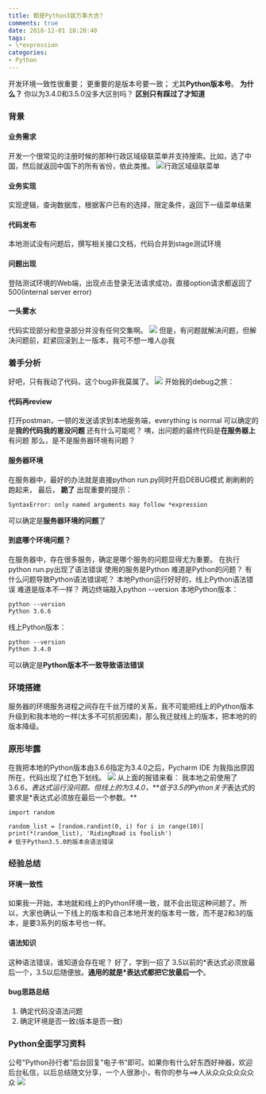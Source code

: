 ```yaml
---
title: 都是Python3就万事大吉?
comments: true
date: 2018-12-01 18:20:40
tags:
- \*expression
categories:
- Python
---
```

开发环境一致性很重要；
更重要的是版本号要一致；
尤其**Python版本号**。
**为什么？**
你以为3.4.0和3.5.0没多大区别吗？
**区别只有踩过了才知道**
### 背景
#### 业务需求
开发一个很常见的注册时候的那种行政区域级联菜单并支持搜索。比如，选了中国，然后就返回中国下的所有省份，依此类推。
![行政区域级联菜单](https://i.loli.net/2018/12/01/5c024c8ec9c45.png)
#### 业务实现
实现逻辑，查询数据库，根据客户已有的选择，限定条件，返回下一级菜单结果
#### 代码发布
本地测试没有问题后，撰写相关接口文档，代码合并到stage测试环境
#### 问题出现
登陆测试环境的Web端，出现点击登录无法请求成功，直接option请求都返回了500(internal server error)
#### 一头雾水
代码实现部分和登录部分并没有任何交集啊。
![](https://i.loli.net/2018/12/01/5c024fa3989cd.jpeg)
但是，有问题就解决问题，但解决问题前，赶紧回滚到上一版本，我可不想一堆人@我
### 着手分析
好吧，只有我动了代码，这个bug非我莫属了。
![](https://i.loli.net/2018/12/01/5c0250ba9ca10.png)
开始我的debug之旅：
#### 代码再review
打开postman，一顿的发送请求到本地服务端，everything is normal
可以确定的是**我的代码我的崽没问题**
还有什么可能呢？
咦，出问题的最终代码是**在服务器上**有问题
那么，是不是服务器环境有问题？
#### 服务器环境
在服务器中，最好的办法就是直接python run.py同时开启DEBUG模式
刷刷刷的跑起来，
最后，
**跪了**
出现重要的提示：
```
SyntaxError: only named arguments may follow *expression
```
可以确定是**服务器环境的问题**了
#### 到底哪个环境问题？
在服务器中，存在很多服务，确定是哪个服务的问题显得尤为重要。
在执行python run.py出现了语法错误
使用的服务是Python
难道是Python的问题？
有什么问题导致Python语法错误呢？
本地Python运行好好的，线上Python语法错误
难道是版本不一样？
两边终端敲入python --version
本地Python版本：
```
python --version
Python 3.6.6
```
线上Python版本：
```
python --version
Python 3.4.0
```
可以确定是**Python版本不一致导致语法错误**
### 环境搭建
服务器的环境服务进程之间存在千丝万缕的关系，我不可能把线上的Python版本升级到和我本地的一样(太多不可抗拒因素)，那么我迁就线上的版本，把本地的的版本降级。
### 原形毕露
在我把本地的Python版本由3.6.6指定为3.4.0之后，Pycharm IDE 为我指出原因所在，代码出现了红色下划线。
![](https://i.loli.net/2018/12/01/5c0258dfdde97.png)
从上面的报错来看：
我本地之前使用了3.6.6，*表达式运行没问题。但线上的为3.4.0，**低于3.5的Python关于*表达式的要求是*表达式必须放在最后一个参数。**
```
import random

random_list = [random.randint(0, i) for i in range(10)]
print(*(random_list), 'RidingRoad is foolish')
# 低于Python3.5.0的版本会语法错误
```
### 经验总结
#### 环境一致性
如果我一开始，本地就和线上的Python环境一致，就不会出现这种问题了。所以，大家也确认一下线上的版本和自己本地开发的版本号一致，而不是2和3的版本，是要3系列的版本号也一样。
#### 语法知识
这种语法错误，谁知道会存在呢？
好了，学到一招了
3.5以前的\*表达式必须放最后一个，3.5以后随便放。**通用的就是\*表达式都把它放最后一个**。
#### bug思路总结
1. 确定代码没语法问题
2. 确定环境是否一致(版本是否一致)
### Python全面学习资料
公号"Python孙行者"后台回复”电子书“即可。如果你有什么好东西好神器，欢迎后台私信，以后总结随文分享，一个人很渺小，有你的参与==>人从众众众众众众众
![](https://i.loli.net/2018/12/01/5c02600ab4745.png)


